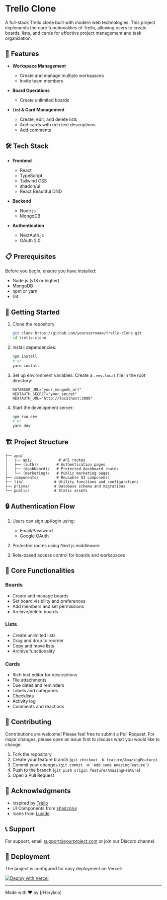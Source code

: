 # Trello Clone

A full-stack Trello clone built with modern web technologies. This project implements the core functionalities of Trello, allowing users to create boards, lists, and cards for effective project management and task organization.

## 🌟 Features

- **Workspace Management**
  - Create and manage multiple workspaces
  - Invite team members

- **Board Operations**
  - Create unlimited boards

- **List & Card Management**
  - Create, edit, and delete lists
  - Add cards with rich text descriptions
  - Add comments

## 🛠️ Tech Stack

- **Frontend**
  - React
  - TypeScript
  - Tailwind CSS
  - shadcn/ui
  - React Beautiful DND

- **Backend**
  - Node.js
  - MongoDB

- **Authentication**
  - NextAuth.js
  - OAuth 2.0

## 📋 Prerequisites

Before you begin, ensure you have installed:
- Node.js (v18 or higher)
- MongoDB
- npm or yarn
- Git

## 🚀 Getting Started

1. Clone the repository:
   ```bash
   git clone https://github.com/yourusername/trello-clone.git
   cd trello-clone
   ```

2. Install dependencies:
   ```bash
   npm install
   # or
   yarn install
   ```

3. Set up environment variables:
   Create a `.env.local` file in the root directory:
   ```env
   DATABASE_URL="your_mongodb_url"
   NEXTAUTH_SECRET="your_secret"
   NEXTAUTH_URL="http://localhost:3000"

4. Start the development server:
   ```bash
   npm run dev
   # or
   yarn dev
   ```

## 🏗️ Project Structure

```
├── app/
│   ├── api/            # API routes
│   ├── (auth)/        # Authentication pages
│   ├── (dashboard)/   # Protected dashboard routes
│   └── (marketing)/   # Public marketing pages
├── components/        # Reusable UI components
├── lib/              # Utility functions and configurations
├── prisma/           # Database schema and migrations
└── public/           # Static assets
```

## 🔒 Authentication Flow

1. Users can sign up/login using:
   - Email/Password
   - Google OAuth

2. Protected routes using Next.js middleware
3. Role-based access control for boards and workspaces

## 🎯 Core Functionalities

### Boards
- Create and manage boards
- Set board visibility and preferences
- Add members and set permissions
- Archive/delete boards

### Lists
- Create unlimited lists
- Drag and drop to reorder
- Copy and move lists
- Archive functionality

### Cards
- Rich text editor for descriptions
- File attachments
- Due dates and reminders
- Labels and categories
- Checklists
- Activity log
- Comments and reactions

## 🤝 Contributing

Contributions are welcome! Please feel free to submit a Pull Request. For major changes, please open an issue first to discuss what you would like to change.

1. Fork the repository
2. Create your feature branch (`git checkout -b feature/AmazingFeature`)
3. Commit your changes (`git commit -m 'Add some AmazingFeature'`)
4. Push to the branch (`git push origin feature/AmazingFeature`)
5. Open a Pull Request


## 🙏 Acknowledgments

- Inspired by [Trello](https://trello.com)
- UI Components from [shadcn/ui](https://ui.shadcn.com)
- Icons from [Lucide](https://lucide.dev)

## 📞 Support

For support, email support@yourproject.com or join our Discord channel.

## 🚀 Deployment

The project is configured for easy deployment on Vercel:

[![Deploy with Vercel](https://vercel.com/button)](https://vercel.com/new/clone?repository-url=https%3A%2F%2Fgithub.com%2Fyourusername%2Ftrello-clone)

---

Made with ❤️ by [rHarylala]
